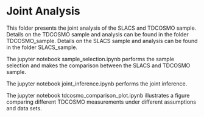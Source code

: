 # Joint Analysis
This folder presents the joint analysis of the SLACS and TDCOSMO sample.
Details on the TDCOSMO sample and analysis can be found in the folder TDCOSMO_sample. Details on the SLACS sample and analysis can be found in the folder SLACS_sample.

The jupyter notebook sample_selection.ipynb performs the sample selection and makes the comparison between the SLACS and TDCOSMO sample.

The jupyter notebook joint_inference.ipynb performs the joint inference.

The jupyter notebook tdcosmo_comparison_plot.ipynb illustrates a figure comparing different TDCOSMO measurements under different assumptions and data sets.
